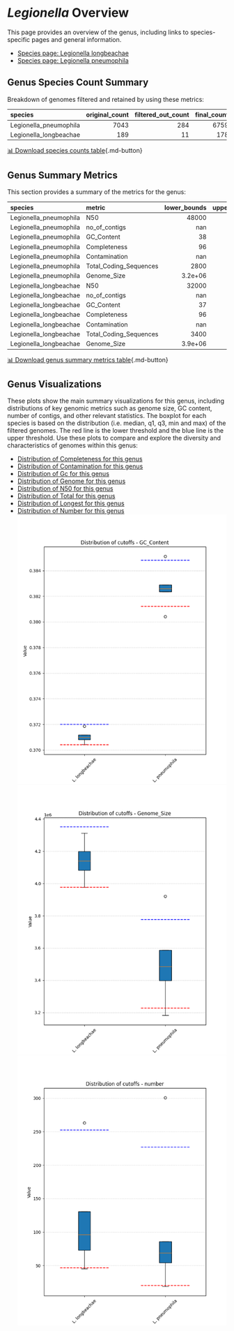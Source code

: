 # *Legionella* Overview
This page provides an overview of the genus, including links to species-specific pages and general information.

- [Species page: Legionella longbeachae](Legionella_longbeachae/index.md)
- [Species page: Legionella pneumophila](Legionella_pneumophila/index.md)
## Genus Species Count Summary
Breakdown of genomes filtered and retained by using these metrics:

| species                |   original_count |   filtered_out_count |   final_count |
|:-----------------------|-----------------:|---------------------:|--------------:|
| Legionella_pneumophila |             7043 |                  284 |          6759 |
| Legionella_longbeachae |              189 |                   11 |           178 |


[📊 Download species counts table](species_counts.csv){.md-button}
## Genus Summary Metrics
This section provides a summary of the metrics for the genus:

| species                | metric                 |   lower_bounds |   upper_bounds |
|:-----------------------|:-----------------------|---------------:|---------------:|
| Legionella_pneumophila | N50                    |    48000       |      nan       |
| Legionella_pneumophila | no_of_contigs          |      nan       |      230       |
| Legionella_pneumophila | GC_Content             |       38       |       39       |
| Legionella_pneumophila | Completeness           |       96       |      nan       |
| Legionella_pneumophila | Contamination          |      nan       |        3       |
| Legionella_pneumophila | Total_Coding_Sequences |     2800       |     3500       |
| Legionella_pneumophila | Genome_Size            |        3.2e+06 |        3.8e+06 |
| Legionella_longbeachae | N50                    |    32000       |      nan       |
| Legionella_longbeachae | no_of_contigs          |      nan       |      260       |
| Legionella_longbeachae | GC_Content             |       37       |       38       |
| Legionella_longbeachae | Completeness           |       96       |      nan       |
| Legionella_longbeachae | Contamination          |      nan       |        8       |
| Legionella_longbeachae | Total_Coding_Sequences |     3400       |     3900       |
| Legionella_longbeachae | Genome_Size            |        3.9e+06 |        4.4e+06 |


[📊 Download genus summary metrics table](genus_summary_metrics.csv){.md-button}
## Genus Visualizations
These plots show the main summary visualizations for this genus, including distributions of key genomic metrics such as genome size, GC content, number of contigs, and other relevant statistics. The boxplot for each species is based on the distribution (i.e. median, q1, q3, min and max) of the filtered genomes. The red line is the lower threshold and the blue line is the upper threshold. Use these plots to compare and explore the diversity and characteristics of genomes within this genus:

- [Distribution of Completeness for this genus](Completeness_Specific_boxplot_0.png)
- [Distribution of Contamination for this genus](Contamination_boxplot_0.png)
- [Distribution of Gc for this genus](GC_Content_boxplot_0.png)
- [Distribution of Genome for this genus](Genome_Size_boxplot_0.png)
- [Distribution of N50 for this genus](N50_boxplot_0.png)
- [Distribution of Total for this genus](Total_Coding_Sequences_boxplot_0.png)
- [Distribution of Longest for this genus](longest_boxplot_0.png)
- [Distribution of Number for this genus](number_boxplot_0.png)
![Distribution of Gc](GC_Content_boxplot_0.png)
![Distribution of Genome](Genome_Size_boxplot_0.png)
![Distribution of Number](number_boxplot_0.png)
